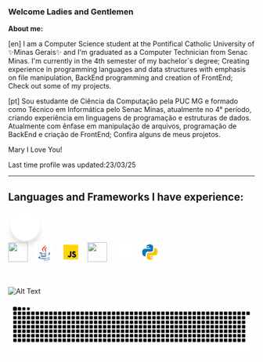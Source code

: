 ###  Welcome Ladies and Gentlemen

__About me:__

[en]
I am a Computer Science student at the Pontifical Catholic University of ✨Minas Gerais✨ and  I'm graduated as a Computer Technician from Senac Minas. 
 I'm currently in the 4th semester of my bachelor´s degree; 
 Creating experience in programming languages and data structures with emphasis on file manipulation, BackEnd programming and creation of FrontEnd;
Check out some of my projects.

[pt]
Sou estudante de Ciência da Computação pela PUC MG e formado como Técnico em Informática pelo Senac Minas, atualmente no 4° período, criando experiência em linguagens de programação e estruturas de dados. Atualmente com ênfase em manipulação de arquivos, programação de BackEnd e criação de FrontEnd;
Confira alguns de meus projetos.



Mary I Love You!

Last time profile was updated:23/03/25
_____________________________________________________________________________________________________________________________________________________________________
<h2>Languages and Frameworks I have experience:</h2>

<div class="wrapper">
    <a href="#" class="button" style="
       display: inline-block;
       height: 60px;
       width: 60px;
       text-decoration: none;
       margin: 0 5px;
       overflow: hidden;
       background: #fff;
       border-radius: 50px;
       cursor: pointer;
       box-shadow: 0px 10px 10px rgba(0, 0, 0, 0.1);
       transition: all 0.3s ease-out;"
       onmouseover="this.style.width='200px';" onmouseout="this.style.width='60px';">
       <div class="icon" style="
          display: inline-block;
          height: 60px;
          width: 60px;
          color: #000;
          text-align: center;
          border-radius: 50px;
          box-sizing: border-box;
          line-height: 60px;
          transition: all 0.3s ease-out;"
          onmouseover="this.style.background='#4267B2'; this.firstElementChild.style.color='#fff';"
          onmouseout="this.style.background=''; this.firstElementChild.style.color='#000';">
          <i class="fab fa-facebook-f" style="font-size: 25px; line-height: 60px; transition: all 0.3s ease-out;"></i>
       </div>
       <span style="
          font-size: 20px;
          font-weight: 500;
          line-height: 60px;
          margin-left: 10px;
          color: #4267B2;
          transition: all 0.3s ease-out;">Facebook</span>
    </a>
    <a href="#" class="button" ></a> 
 </div>
 


<div class="icon" style="display:inline;">
    <img style="width:40px; height:40px; margin-right: 10px;" src="https://cdn.jsdelivr.net/gh/devicons/devicon/icons/c/c-plain.svg" />
    <img style="width:40px; height:auto; margin-right: 10px;" src="java.webp" />
    <img style="width:40px; height:auto; margin-right: 10px;" src="js.webp" />
    <img style="width:40px; height:40px; margin-right: 10px;" src="https://cdn.jsdelivr.net/gh/devicons/devicon@latest/icons/nestjs/nestjs-original.svg" />          
    <img style="width:40px; height:auto; margin-right: 10px;" src="flutter.gif" />          
    <img style="width:40px; height:auto;" src="python.webp"  />
</div>

</br></br>
![Alt Text](https://media4.giphy.com/media/5PSPV1ucLX31u/giphy.gif)

<picture align="center">
  <source media="(prefers-color-scheme: dark)" srcset="https://raw.githubusercontent.com/glkaiky/glkaiky/output/github-contribution-grid-snake-dark.svg">
  <source media="(prefers-color-scheme: light)" srcset="https://raw.githubusercontent.com/glkaiky/glkaiky/output/github-contribution-grid-snake-dark.svg">
  <img align="center" alt="github contribution grid snake animation" src="https://raw.githubusercontent.com/glkaiky/glkaiky/output/github-contribution-grid-snake.svg">
</picture>
